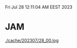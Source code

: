 Fri Jul 28 12:11:04 AM EEST 2023
# JAM
<a href='./cache/202307/28_00.log'>./cache/202307/28_00.log</a>
